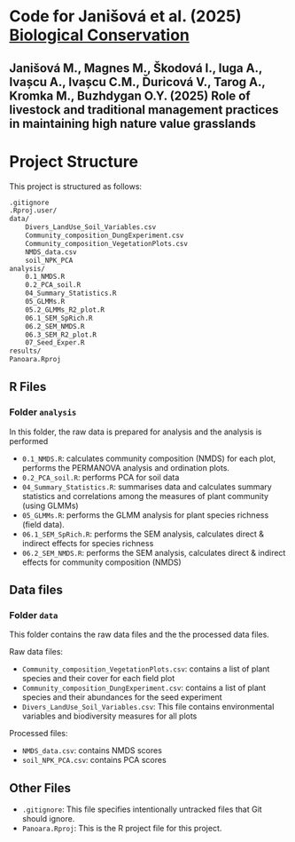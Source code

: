 # Code for Janišová et al. (2025) [Biological Conservation](https://www.sciencedirect.com/journal/biological-conservation)

## Janišová M., Magnes M., Škodová I., Iuga A., Ivașcu A., Ivașcu C.M., Ďuricová V., Tarog A., Kromka M., Buzhdygan O.Y. (2025) Role of livestock and traditional management practices in maintaining high nature value grasslands


# Project Structure

This project is structured as follows:

```md
.gitignore
.Rproj.user/
data/
    Divers_LandUse_Soil_Variables.csv
    Community_composition_DungExperiment.csv
    Community_composition_VegetationPlots.csv
    NMDS_data.csv
    soil_NPK_PCA
analysis/
    0.1_NMDS.R
    0.2_PCA_soil.R
    04_Summary_Statistics.R
    05_GLMMs.R
    05.2_GLMMs_R2_plot.R
    06.1_SEM_SpRich.R
    06.2_SEM_NMDS.R
    06.3_SEM_R2_plot.R
    07_Seed_Exper.R
results/
Panoara.Rproj
```

## R Files

### Folder `analysis`

In this folder, the raw data is prepared for analysis and the analysis is performed

- `0.1_NMDS.R`: calculates community composition (NMDS) for each plot, performs the PERMANOVA analysis and ordination plots.
- `0.2_PCA_soil.R`: performs PCA for soil data
- `04_Summary_Statistics.R`: summarises data and calculates summary statistics and correlations among the measures of plant community (using GLMMs)
- `05_GLMMs.R`: performs the GLMM analysis for plant species richness (field data).
- `06.1_SEM_SpRich.R`: performs the SEM analysis, calculates direct & indirect effects 
for species richness 
- `06.2_SEM_NMDS.R`: performs the SEM analysis, calculates direct & indirect effects
for community composition (NMDS)


## Data files

### Folder `data`

This folder contains the raw data files and the the processed data files.

Raw data files:
- `Community_composition_VegetationPlots.csv`: contains a list of plant species and their cover for each field plot
- `Community_composition_DungExperiment.csv`: contains a list of plant species and their abundances for the seed experiment 
- `Divers_LandUse_Soil_Variables.csv`: This file contains environmental variables and biodiversity measures for all plots

Processed files:
- `NMDS_data.csv`: contains NMDS scores 
- `soil_NPK_PCA.csv`: contains PCA scores 

## Other Files

- `.gitignore`: This file specifies intentionally untracked files that Git should ignore.
- `Panoara.Rproj`: This is the R project file for this project.



